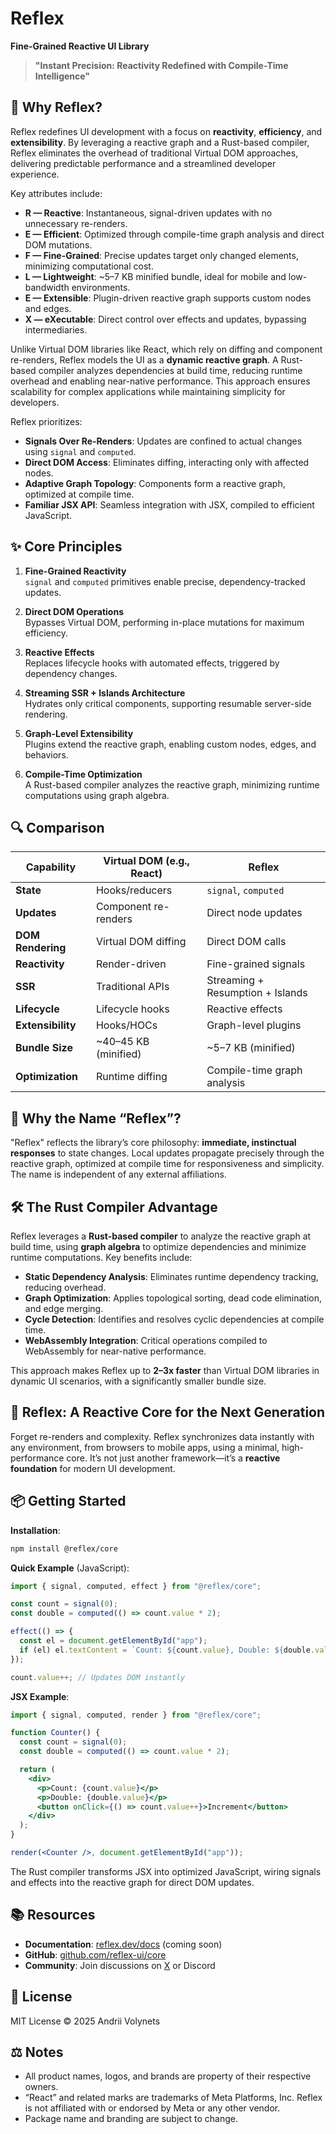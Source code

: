 # Reflex

**Fine-Grained Reactive UI Library**

> **"Instant Precision: Reactivity Redefined with Compile-Time Intelligence"**

## 🚀 Why Reflex?

Reflex redefines UI development with a focus on **reactivity**, **efficiency**, and **extensibility**. By leveraging a reactive graph and a Rust-based compiler, Reflex eliminates the overhead of traditional Virtual DOM approaches, delivering predictable performance and a streamlined developer experience.

Key attributes include:

- **R — Reactive**: Instantaneous, signal-driven updates with no unnecessary re-renders.
- **E — Efficient**: Optimized through compile-time graph analysis and direct DOM mutations.
- **F — Fine-Grained**: Precise updates target only changed elements, minimizing computational cost.
- **L — Lightweight**: ~5–7 KB minified bundle, ideal for mobile and low-bandwidth environments.
- **E — Extensible**: Plugin-driven reactive graph supports custom nodes and edges.
- **X — eXecutable**: Direct control over effects and updates, bypassing intermediaries.

Unlike Virtual DOM libraries like React, which rely on diffing and component re-renders, Reflex models the UI as a **dynamic reactive graph**. A Rust-based compiler analyzes dependencies at build time, reducing runtime overhead and enabling near-native performance. This approach ensures scalability for complex applications while maintaining simplicity for developers.

Reflex prioritizes:
- **Signals Over Re-Renders**: Updates are confined to actual changes using `signal` and `computed`.
- **Direct DOM Access**: Eliminates diffing, interacting only with affected nodes.
- **Adaptive Graph Topology**: Components form a reactive graph, optimized at compile time.
- **Familiar JSX API**: Seamless integration with JSX, compiled to efficient JavaScript.

## ✨ Core Principles

1. **Fine-Grained Reactivity**  
   `signal` and `computed` primitives enable precise, dependency-tracked updates.

2. **Direct DOM Operations**  
   Bypasses Virtual DOM, performing in-place mutations for maximum efficiency.

3. **Reactive Effects**  
   Replaces lifecycle hooks with automated effects, triggered by dependency changes.

4. **Streaming SSR + Islands Architecture**  
   Hydrates only critical components, supporting resumable server-side rendering.

5. **Graph-Level Extensibility**  
   Plugins extend the reactive graph, enabling custom nodes, edges, and behaviors.

6. **Compile-Time Optimization**  
   A Rust-based compiler analyzes the reactive graph, minimizing runtime computations using graph algebra.

## 🔍 Comparison

| Capability          | Virtual DOM (e.g., React)  | Reflex                          |
|---------------------|----------------------------|---------------------------------|
| **State**           | Hooks/reducers             | `signal`, `computed`            |
| **Updates**         | Component re-renders       | Direct node updates             |
| **DOM Rendering**   | Virtual DOM diffing        | Direct DOM calls                |
| **Reactivity**      | Render-driven              | Fine-grained signals            |
| **SSR**             | Traditional APIs           | Streaming + Resumption + Islands|
| **Lifecycle**       | Lifecycle hooks            | Reactive effects                |
| **Extensibility**   | Hooks/HOCs                 | Graph-level plugins             |
| **Bundle Size**     | ~40–45 KB (minified)       | ~5–7 KB (minified)              |
| **Optimization**    | Runtime diffing            | Compile-time graph analysis     |

## 🧠 Why the Name “Reflex”?

"Reflex" reflects the library’s core philosophy: **immediate, instinctual responses** to state changes. Local updates propagate precisely through the reactive graph, optimized at compile time for responsiveness and simplicity. The name is independent of any external affiliations.

## 🛠️ The Rust Compiler Advantage

Reflex leverages a **Rust-based compiler** to analyze the reactive graph at build time, using **graph algebra** to optimize dependencies and minimize runtime computations. Key benefits include:
- **Static Dependency Analysis**: Eliminates runtime dependency tracking, reducing overhead.
- **Graph Optimization**: Applies topological sorting, dead code elimination, and edge merging.
- **Cycle Detection**: Identifies and resolves cyclic dependencies at compile time.
- **WebAssembly Integration**: Critical operations compiled to WebAssembly for near-native performance.

This approach makes Reflex up to **2–3x faster** than Virtual DOM libraries in dynamic UI scenarios, with a significantly smaller bundle size.

## 🎯 Reflex: A Reactive Core for the Next Generation

Forget re-renders and complexity. Reflex synchronizes data instantly with any environment, from browsers to mobile apps, using a minimal, high-performance core. It’s not just another framework—it’s a **reactive foundation** for modern UI development.

## 📦 Getting Started

**Installation**:

```bash
npm install @reflex/core
```

**Quick Example** (JavaScript):

```javascript
import { signal, computed, effect } from "@reflex/core";

const count = signal(0);
const double = computed(() => count.value * 2);

effect(() => {
  const el = document.getElementById("app");
  if (el) el.textContent = `Count: ${count.value}, Double: ${double.value}`;
});

count.value++; // Updates DOM instantly
```

**JSX Example**:

```jsx
import { signal, computed, render } from "@reflex/core";

function Counter() {
  const count = signal(0);
  const double = computed(() => count.value * 2);

  return (
    <div>
      <p>Count: {count.value}</p>
      <p>Double: {double.value}</p>
      <button onClick={() => count.value++}>Increment</button>
    </div>
  );
}

render(<Counter />, document.getElementById("app"));
```

The Rust compiler transforms JSX into optimized JavaScript, wiring signals and effects into the reactive graph for direct DOM updates.

## 📚 Resources

- **Documentation**: [reflex.dev/docs](https://reflex.dev/docs) (coming soon)
- **GitHub**: [github.com/reflex-ui/core](https://github.com/reflex-ui/core)
- **Community**: Join discussions on [X](https://x.com/reflex_ui) or Discord

## 🏁 License

MIT License © 2025 Andrii Volynets

## ⚖️ Notes

- All product names, logos, and brands are property of their respective owners.
- “React” and related marks are trademarks of Meta Platforms, Inc. Reflex is not affiliated with or endorsed by Meta or any other vendor.
- Package name and branding are subject to change.